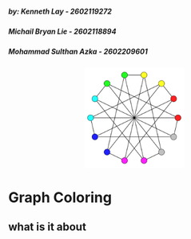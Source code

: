 
##### by: Kenneth Lay - 2602119272
#####      Michail Bryan Lie - 2602118894
#####     Mohammad Sulthan Azka - 2602209601
<div class="img1" align="center" /> 
 <img src="/assets/gcol-log.png" width="200"/>
</div>

# Graph Coloring
## what is it about
